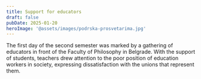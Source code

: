 ```yaml
---
title: Support for educators
draft: false
pubDate: 2025-01-20
heroImage: '@assets/images/podrska-prosvetarima.jpg'
---
```

The first day of the second semester was marked by a gathering of educators in front of the Faculty of Philosophy in Belgrade. With the support of students, teachers drew attention to the poor position of education workers in society, expressing dissatisfaction with the unions that represent them.
